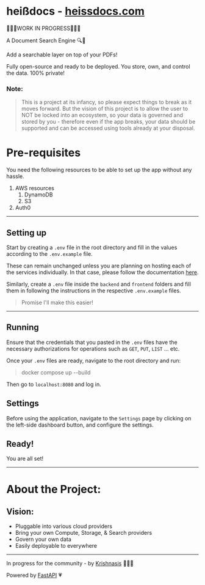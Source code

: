 # heißdocs - [heissdocs.com](https://heissdocs.com/)
WORK IN PROGRESS

A Document Search Engine 🔍📄

Add a searchable layer on top of your PDFs!

Fully open-source and ready to be deployed.
You store, own, and control the data. 100% private!

### Note:
> This is a project at its infancy, so please expect things to break as it moves forward.
But the vision of this project is to allow the user to NOT be locked into an ecosystem, so your data is governed and stored by you - therefore even if the app breaks, your data should be supported and can be accessed using tools already at your disposal.


# Pre-requisites
You need the following resources to be able to set up the app without any hassle.
1. AWS resources
    1. DynamoDB
    1. S3
1. Auth0

---
## Setting up
Start by creating a `.env` file in the root directory and fill in the values according to the `.env.example` file.

These can remain unchanged unless you are planning on hosting each of the services individually.
In that case, please follow the documentation [here](#).


Similarly, create a `.env` file inside the `backend` and `frontend` folders and fill them in following the instructions in the respective `.env.example` files. 

> Promise I'll make this easier!

---

## Running
Ensure that the credentials that you pasted in the `.env` files have the necessary authorizations for operations such as `GET`, `PUT`, `LIST` ... etc.

Once your `.env` files are ready, navigate to the root directory and run:
> docker compose up --build

Then go to `localhost:8080` and log in.

## Settings
Before using the application, navigate to the `Settings` page by clicking on the left-side dashboard button, and configure the settings.

## Ready!
You are all set!

---
# About the Project:

## Vision: 
- Pluggable into various cloud providers
- Bring your own Compute, Storage, & Search providers
- Govern your own data
- Easily deployable to everywhere

---
In progress for the community - by [Krishnasis](https://www.linkedin.com/in/krishnasis/) 👨🏽‍💻

Powered by [FastAPI](https://fastapi.tiangolo.com/) 💗
